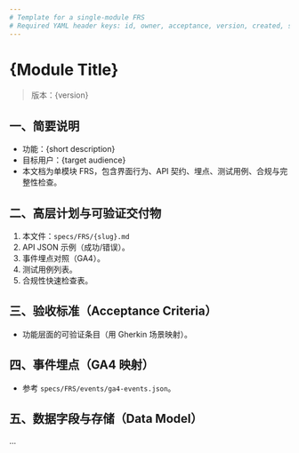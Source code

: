 ```yaml
---
# Template for a single-module FRS
# Required YAML header keys: id, owner, acceptance, version, created, status, reviewers, tags
---
```


# {Module Title}

> 版本：{version}

## 一、简要说明

- 功能：{short description}
- 目标用户：{target audience}
- 本文档为单模块 FRS，包含界面行为、API 契约、埋点、测试用例、合规与完整性检查。

## 二、高层计划与可验证交付物

1. 本文件：`specs/FRS/{slug}.md`
2. API JSON 示例（成功/错误）。
3. 事件埋点对照（GA4）。
4. 测试用例列表。
5. 合规性快速检查表。

## 三、验收标准（Acceptance Criteria）

- 功能层面的可验证条目（用 Gherkin 场景映射）。

## 四、事件埋点（GA4 映射）

- 参考 `specs/FRS/events/ga4-events.json`。

## 五、数据字段与存储（Data Model）

...

